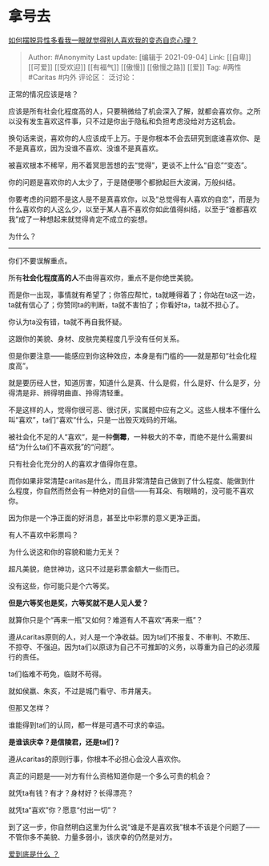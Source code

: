 # 拿号去
[如何摆脱异性多看我一眼就觉得别人喜欢我的变态自恋心理？](https://www.zhihu.com/question/59599415/answer/2100916481)

> Author: #Anonymity
> Last update: [编辑于 2021-09-04]
> Link: [[自卑]] [[可爱]] [[受欢迎]] [[有福气]] [[傲慢]] [[傲慢之路]] [[爱]]
> Tag: #两性 #Caritas #内外
> 评论区：
> 泛讨论：

正常的情况应该是啥？

应该是所有社会化程度高的人，只要稍微给了机会深入了解，就都会喜欢你。之所以没有发生喜欢这件事，只不过是你出于隐私和负担考虑没给对方这机会。

换句话来说，喜欢你的人应该成千上万。于是你根本不会去研究到底谁喜欢你、是不是真喜欢，因为没谁不喜欢、没谁不是真喜欢。

被喜欢根本不稀罕，用不着冥思苦想的去“觉得”，更谈不上什么“自恋”“变态”。

你的问题是喜欢你的人太少了，于是随便哪个都掀起巨大波澜，万般纠结。

你要考虑的问题不是这人是不是真喜欢你，以及“总觉得有人喜欢的自恋”，而是为什么喜欢你的人这么少，以至于某人喜不喜欢你如此值得纠结，以至于“谁都喜欢我”成了一种想起来就觉得肯定不成立的妄想。

为什么？

---

你们不要误解重点。

所有**社会化程度高的人**不由得喜欢你，重点不是你绝世美貌。

而是你一出现，事情就有希望了；你答应帮忙，ta就睡得着了；你站在ta这一边，ta就有信心了；你赞同ta的判断，ta就不害怕了；你看好ta，ta就不担心了。

你认为ta没有错，ta就不再自我怀疑。

这跟你的美貌、身材、皮肤完美程度几乎没有任何关系。

但是你要注意——能感应到你这种效应，本身是有门槛的——就是那句“社会化程度高”。

就是要历经人世，知道厉害，知道什么是真、什么是假，什么是好、什么是歹，分得清是非、辨得明曲直、拎得清轻重。

不是这样的人，觉得你很可恶、很讨厌，实属题中应有之义。这些人根本不懂什么叫“喜欢”，ta们“喜欢“什么，只是一出毁灭戏码的开端。

被社会化不足的人“喜欢“，是一种**倒霉**，一种极大的不幸，而绝不是什么需要纠结“为什么ta们不喜欢我”的“问题”。

只有社会化充分的人的喜欢才值得你在意。

而你如果非常清楚caritas是什么，而且非常清楚自己做到了什么程度、能做到什么程度，你自然而然会有一种绝对的自信——有耳朵、有眼睛的，没可能不喜欢你。

因为你是一个净正面的好消息，甚至比中彩票的意义更净正面。

有人不喜欢中彩票吗？

为什么说这和你的容貌和能力无关？

超凡美貌，绝世神功，这只不过是彩票金额大一些而已。

没有这些，你可能只是个六等奖。

**但是六等奖也是奖，六等奖就不是人见人爱？**

就算你只是个“再来一瓶”又如何？难道有人不喜欢“再来一瓶”？

遵从caritas原则的人，对人是一个净收益。因为ta们不报复、不审判、不欺压、不掠夺、不强迫。因为ta们以原谅为自己不可推卸的义务，以尊重为自己的必须履行的责任。

ta们临难不苟免，临财不苟得。

就如侯嬴、朱亥，不过是城门看守、市井屠夫。

但那又怎样？

谁能得到ta们的认同，都一样是可遇不可求的幸运。

**是谁该庆幸？是信陵君，还是ta们？**

遵从caritas的原则行事，你根本不必担心会没人喜欢你。

真正的问题是——对方有什么资格知道你是一个多么可贵的机会？

就凭ta有钱？有才？身材好？长得漂亮？

就凭ta“喜欢”你？愿意“付出一切”？

到了这一步，你自然明白这里为什么说“谁是不是喜欢我”根本不该是个问题了——不管你多不美貌、力量多弱小，该庆幸的仍然是对方。

[爱到底是什么 ？](https://www.zhihu.com/question/444126370/answer/1743255025)
